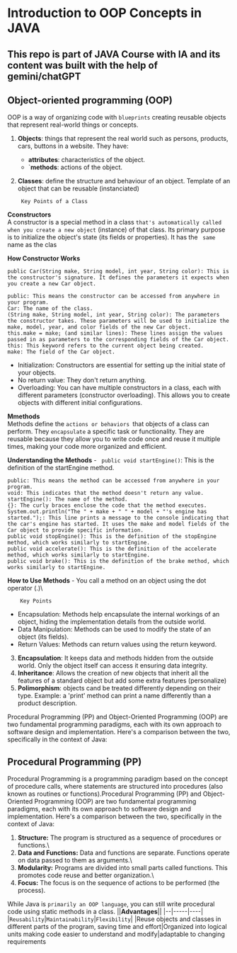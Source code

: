 # Introduction to OOP Concepts in JAVA

## This repo is part of JAVA Course with IA and its content was built with the help of gemini/chatGPT

## Object-oriented programming (OOP)

OOP is a way of organizing code with ``blueprints`` creating reusable objects that represent real-world things or concepts.

1. **Objects**: things that represent the real world such as persons, products, cars, buttons in a website. They have:
    - **attributes**: characteristics of the object.
    - `**methods**: actions of the object.
2. **Classes**: define the structure and behaviour of an object. Template of an object that can be reusable (instanciated)

        Key Points of a Class

**Cconstructors**\
A constructor is a special method in a class `` that's automatically called when you create a new object `` (instance) of that class. Its primary purpose is to initialize the object's state (its fields or properties). It has the `` same``  name as the clas

**How Constructor Works**

    public Car(String make, String model, int year, String color): This is the constructor's signature. It defines the parameters it expects when you create a new Car object.

    public: This means the constructor can be accessed from anywhere in your program.
    Car: The name of the class.
    (String make, String model, int year, String color): The parameters the constructor takes. These parameters will be used to initialize the make, model, year, and color fields of the new Car object.
    this.make = make; (and similar lines): These lines assign the values passed in as parameters to the corresponding fields of the Car object.
    this: This keyword refers to the current object being created.
    make: The field of the Car object.
   

* Initialization: Constructors are essential for setting up the initial state of your objects.
* No return value: They don't return anything.
* Overloading: You can have multiple constructors in a class, each with different parameters (constructor overloading). This allows you to create objects with different initial configurations.

**Mmethods**\
 Methods define the ``actions or behaviors ``that objects of a class can perform. They ``encapsulate`` a specific task or functionality. They are reusable because they allow you to write code once and reuse it multiple times, making your code more organized and efficient.

**Understanding the Methods** - `` public void startEngine()``: This is the definition of the startEngine method.

    public: This means the method can be accessed from anywhere in your program.
    void: This indicates that the method doesn't return any value.
    startEngine(): The name of the method.
    {}: The curly braces enclose the code that the method executes.
    System.out.println("The " + make + " " + model + "'s engine has started.");: This line prints a message to the console indicating that the car's engine has started. It uses the make and model fields of the Car object to provide specific information.
    public void stopEngine(): This is the definition of the stopEngine method, which works similarly to startEngine.
    public void accelerate(): This is the definition of the accelerate method, which works similarly to startEngine.
    public void brake(): This is the definition of the brake method, which works similarly to startEngine.


**How to Use Methods** - You call a method on an object using the dot operator (.)\

        Key Points

* Encapsulation: Methods help encapsulate the internal workings of an object, hiding the implementation details from the outside world.
* Data Manipulation: Methods can be used to modify the state of an object (its fields).
* Return Values: Methods can return values using the return keyword.


3. **Encapsulation**: It keeps data and methods hidden from the outside world. Only the object itself can access it ensuring data integrity.
4. **Inheritance**: Allows the creation of new objects that inherit all the features of a standard object but add some extra features (personalize)
5. **Polimorphism**: objects cand be treated differently depending on their type. Example: a 'print' method can print a name differently than a product description.

Procedural Programming (PP) and Object-Oriented Programming (OOP) are two fundamental programming paradigms, each with its own approach to software design and implementation. Here's a comparison between the two, specifically in the context of Java:

## Procedural Programming (PP)

Procedural Programming is a programming paradigm based on the concept of procedure calls, where statements are structured into procedures (also known as routines or functions).Procedural Programming (PP) and Object-Oriented Programming (OOP) are two fundamental programming paradigms, each with its own approach to software design and implementation. Here's a comparison between the two, specifically in the context of Java:

1. **Structure:** The program is structured as a sequence of procedures or functions.\
2. **Data and Functions:** Data and functions are separate. Functions operate on data passed to them as arguments.\
3. **Modularity:** Programs are divided into small parts called functions. This promotes code reuse and better organization.\
4. **Focus:** The focus is on the sequence of actions to be performed (the process).

While Java is ``primarily an OOP language``, you can still write procedural code using static methods in a class.
||**Advantages**||
|--|-----|----|
|``Reusability``|``Maintainability``|``Flexibility``|
|Reuse objects and classes in different parts of the program, saving time and effort|Organized into logical units making code easier to understand and modify|adaptable to changing requirements
